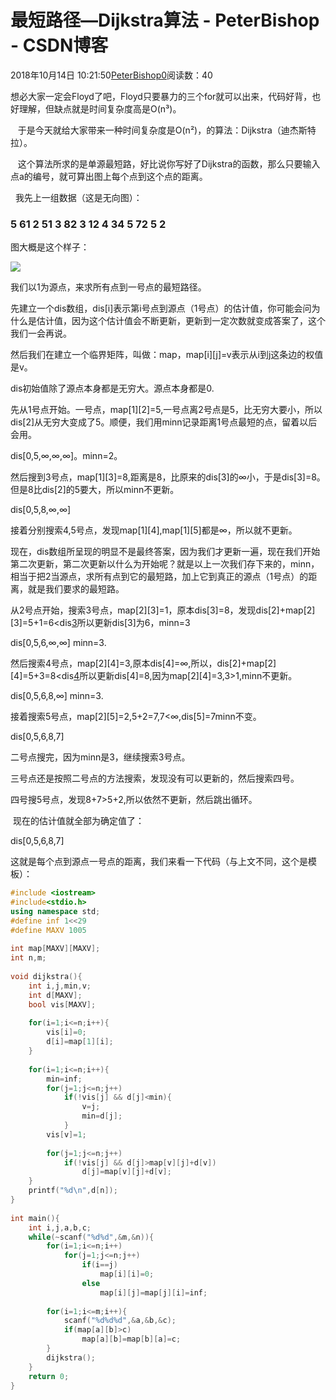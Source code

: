 # 最短路径—Dijkstra算法 - PeterBishop - CSDN博客





2018年10月14日 10:21:50[PeterBishop0](https://me.csdn.net/qq_40061421)阅读数：40








想必大家一定会Floyd了吧，Floyd只要暴力的三个for就可以出来，代码好背，也好理解，但缺点就是时间复杂度高是O(n³)。

   于是今天就给大家带来一种时间复杂度是O(n²)，的算法：Dijkstra（迪杰斯特拉）。

   这个算法所求的是单源最短路，好比说你写好了Dijkstra的函数，那么只要输入点a的编号，就可算出图上每个点到这个点的距离。

  我先上一组数据（这是无向图）：



### 5 61 2 51 3 82 3 12 4 34 5 72 5 2

图大概是这个样子：

![](https://images2015.cnblogs.com/blog/987049/201707/987049-20170722180300715-1945020985.png)

我们以1为源点，来求所有点到一号点的最短路径。

先建立一个dis数组，dis[i]表示第i号点到源点（1号点）的估计值，你可能会问为什么是估计值，因为这个估计值会不断更新，更新到一定次数就变成答案了，这个我们一会再说。

然后我们在建立一个临界矩阵，叫做：map，map[i][j]=v表示从i到j这条边的权值是v。

dis初始值除了源点本身都是无穷大。源点本身都是0.

先从1号点开始。一号点，map[1][2]=5,一号点离2号点是5，比无穷大要小，所以dis[2]从无穷大变成了5。顺便，我们用minn记录距离1号点最短的点，留着以后会用。

dis[0,5,∞,∞,∞]。minn=2。

然后搜到3号点，map[1][3]=8,距离是8，比原来的dis[3]的∞小，于是dis[3]=8。但是8比dis[2]的5要大，所以minn不更新。

dis[0,5,8,∞,∞]

接着分别搜索4,5号点，发现map[1][4],map[1][5]都是∞，所以就不更新。

现在，dis数组所呈现的明显不是最终答案，因为我们才更新一遍，现在我们开始第二次更新，第二次更新以什么为开始呢？就是以上一次我们存下来的，minn，相当于把2当源点，求所有点到它的最短路，加上它到真正的源点（1号点）的距离，就是我们要求的最短路。

从2号点开始，搜索3号点，map[2][3]=1，原本dis[3]=8，发现dis[2]+map[2][3]=5+1=6<dis[3](8)所以更新dis[3]为6，minn=3

dis[0,5,6,∞,∞] minn=3.

然后搜索4号点，map[2][4]=3,原本dis[4]=∞,所以，dis[2]+map[2][4]=5+3=8<dis[4](∞)所以更新dis[4]=8,因为map[2][4]=3,3>1,minn不更新。

dis[0,5,6,8,∞] minn=3.

接着搜索5号点，map[2][5]=2,5+2=7,7<∞,dis[5]=7minn不变。

dis[0,5,6,8,7]

二号点搜完，因为minn是3，继续搜索3号点。

三号点还是按照二号点的方法搜索，发现没有可以更新的，然后搜索四号。

四号搜5号点，发现8+7>5+2,所以依然不更新，然后跳出循环。

 现在的估计值就全部为确定值了：

dis[0,5,6,8,7]

这就是每个点到源点一号点的距离，我们来看一下代码（与上文不同，这个是模板）：

```cpp
#include <iostream>
#include<stdio.h>
using namespace std;
#define inf 1<<29
#define MAXV 1005
 
int map[MAXV][MAXV];
int n,m;
 
void dijkstra(){
	int i,j,min,v;
	int d[MAXV];
	bool vis[MAXV];
 
	for(i=1;i<=n;i++){
		vis[i]=0;
		d[i]=map[1][i];
	}
 
	for(i=1;i<=n;i++){
		min=inf;
		for(j=1;j<=n;j++)
			if(!vis[j] && d[j]<min){
				v=j;
				min=d[j];
			}
		vis[v]=1;
 
		for(j=1;j<=n;j++)
			if(!vis[j] && d[j]>map[v][j]+d[v])
				d[j]=map[v][j]+d[v];
	}
	printf("%d\n",d[n]);
}
 
int main(){
	int i,j,a,b,c;
	while(~scanf("%d%d",&m,&n)){
		for(i=1;i<=n;i++)
			for(j=1;j<=n;j++)
				if(i==j)
					map[i][i]=0;
				else 
                    map[i][j]=map[j][i]=inf;
		
		for(i=1;i<=m;i++){
			scanf("%d%d%d",&a,&b,&c);
			if(map[a][b]>c) 
                map[a][b]=map[b][a]=c;
		}
		dijkstra();
	}
	return 0;
}
```





